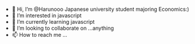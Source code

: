- 👋 Hi, I’m @Harunooo Japanese university student majoring Economics:)
- 👀 I’m interested in javascript
- 🌱 I’m currently learning javascript
- 💞️ I’m looking to collaborate on ...anything
- 📫 How to reach me ...

<!---
Harunooo/Harunooo is a ✨ special ✨ repository because its `README.md` (this file) appears on your GitHub profile.
You can click the Preview link to take a look at your changes.
--->

